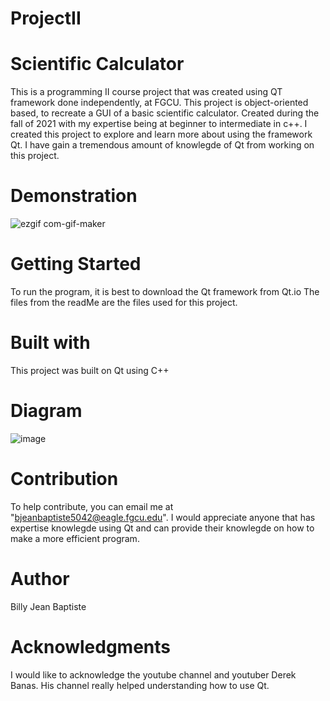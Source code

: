 # ProjectII
# Scientific Calculator
This is a programming II course project that was created using QT framework done independently, at FGCU.
This project is object-oriented based, to recreate a GUI of a basic scientific calculator.
Created during the fall of 2021 with my expertise being at beginner to intermediate in c++.
I created this project to explore and learn more about using the framework Qt.
I have gain a tremendous amount of knowlegde of Qt from working on this project.



# Demonstration
![ezgif com-gif-maker](https://user-images.githubusercontent.com/81057927/146656811-a8faebf9-3dc5-445a-9d74-1d1eb03de06f.gif)

# Getting Started
To run the program, it is best to download the Qt framework from Qt.io
The files from the readMe are the files used for this project.

# Built with
This project was built on Qt using C++

# Diagram
![image](https://user-images.githubusercontent.com/81057927/146692645-0af4c452-423d-496e-9896-64fa0c22bbcf.png)

# Contribution
To help contribute, you can email me at "bjeanbaptiste5042@eagle.fgcu.edu". I would appreciate anyone that has expertise 
knowlegde using Qt and can provide their knowlegde on how to make a more efficient program.

# Author
Billy Jean Baptiste

# Acknowledgments 
I would like to acknowledge the youtube channel and youtuber Derek Banas. His channel really helped understanding how to use Qt.
